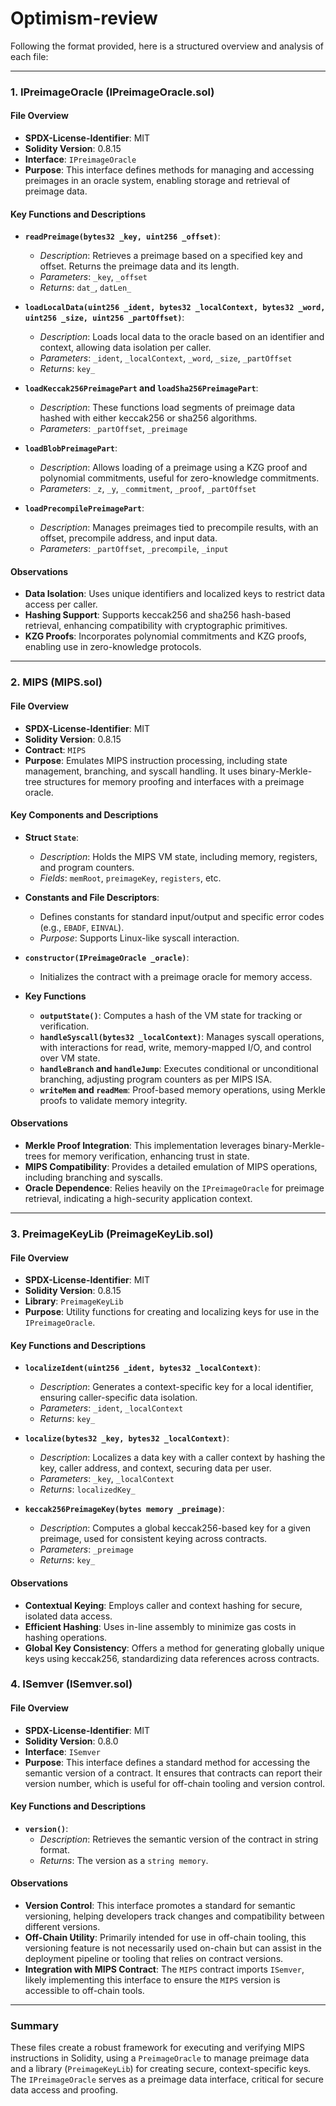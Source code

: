 # Optimism-review

Following the format provided, here is a structured overview and analysis of each file:

---

### 1. **IPreimageOracle (IPreimageOracle.sol)**

#### File Overview
- **SPDX-License-Identifier**: MIT
- **Solidity Version**: 0.8.15
- **Interface**: `IPreimageOracle`
- **Purpose**: This interface defines methods for managing and accessing preimages in an oracle system, enabling storage and retrieval of preimage data.

#### Key Functions and Descriptions
- **`readPreimage(bytes32 _key, uint256 _offset)`**:
  - *Description*: Retrieves a preimage based on a specified key and offset. Returns the preimage data and its length.
  - *Parameters*: `_key`, `_offset`
  - *Returns*: `dat_`, `datLen_`

- **`loadLocalData(uint256 _ident, bytes32 _localContext, bytes32 _word, uint256 _size, uint256 _partOffset)`**:
  - *Description*: Loads local data to the oracle based on an identifier and context, allowing data isolation per caller.
  - *Parameters*: `_ident`, `_localContext`, `_word`, `_size`, `_partOffset`
  - *Returns*: `key_`

- **`loadKeccak256PreimagePart` and `loadSha256PreimagePart`**:
  - *Description*: These functions load segments of preimage data hashed with either keccak256 or sha256 algorithms.
  - *Parameters*: `_partOffset`, `_preimage`

- **`loadBlobPreimagePart`**:
  - *Description*: Allows loading of a preimage using a KZG proof and polynomial commitments, useful for zero-knowledge commitments.
  - *Parameters*: `_z`, `_y`, `_commitment`, `_proof`, `_partOffset`

- **`loadPrecompilePreimagePart`**:
  - *Description*: Manages preimages tied to precompile results, with an offset, precompile address, and input data.
  - *Parameters*: `_partOffset`, `_precompile`, `_input`

#### Observations
- **Data Isolation**: Uses unique identifiers and localized keys to restrict data access per caller.
- **Hashing Support**: Supports keccak256 and sha256 hash-based retrieval, enhancing compatibility with cryptographic primitives.
- **KZG Proofs**: Incorporates polynomial commitments and KZG proofs, enabling use in zero-knowledge protocols.

---

### 2. **MIPS (MIPS.sol)**

#### File Overview
- **SPDX-License-Identifier**: MIT
- **Solidity Version**: 0.8.15
- **Contract**: `MIPS`
- **Purpose**: Emulates MIPS instruction processing, including state management, branching, and syscall handling. It uses binary-Merkle-tree structures for memory proofing and interfaces with a preimage oracle.

#### Key Components and Descriptions
- **Struct `State`**:
  - *Description*: Holds the MIPS VM state, including memory, registers, and program counters.
  - *Fields*: `memRoot`, `preimageKey`, `registers`, etc.

- **Constants and File Descriptors**:
  - Defines constants for standard input/output and specific error codes (e.g., `EBADF`, `EINVAL`).
  - *Purpose*: Supports Linux-like syscall interaction.

- **`constructor(IPreimageOracle _oracle)`**:
  - Initializes the contract with a preimage oracle for memory access.

- **Key Functions**
  - **`outputState()`**: Computes a hash of the VM state for tracking or verification.
  - **`handleSyscall(bytes32 _localContext)`**: Manages syscall operations, with interactions for read, write, memory-mapped I/O, and control over VM state.
  - **`handleBranch` and `handleJump`**: Executes conditional or unconditional branching, adjusting program counters as per MIPS ISA.
  - **`writeMem` and `readMem`**: Proof-based memory operations, using Merkle proofs to validate memory integrity.

#### Observations
- **Merkle Proof Integration**: This implementation leverages binary-Merkle-trees for memory verification, enhancing trust in state.
- **MIPS Compatibility**: Provides a detailed emulation of MIPS operations, including branching and syscalls.
- **Oracle Dependence**: Relies heavily on the `IPreimageOracle` for preimage retrieval, indicating a high-security application context.

---

### 3. **PreimageKeyLib (PreimageKeyLib.sol)**

#### File Overview
- **SPDX-License-Identifier**: MIT
- **Solidity Version**: 0.8.15
- **Library**: `PreimageKeyLib`
- **Purpose**: Utility functions for creating and localizing keys for use in the `IPreimageOracle`.

#### Key Functions and Descriptions
- **`localizeIdent(uint256 _ident, bytes32 _localContext)`**:
  - *Description*: Generates a context-specific key for a local identifier, ensuring caller-specific data isolation.
  - *Parameters*: `_ident`, `_localContext`
  - *Returns*: `key_`

- **`localize(bytes32 _key, bytes32 _localContext)`**:
  - *Description*: Localizes a data key with a caller context by hashing the key, caller address, and context, securing data per user.
  - *Parameters*: `_key`, `_localContext`
  - *Returns*: `localizedKey_`

- **`keccak256PreimageKey(bytes memory _preimage)`**:
  - *Description*: Computes a global keccak256-based key for a given preimage, used for consistent keying across contracts.
  - *Parameters*: `_preimage`
  - *Returns*: `key_`

#### Observations
- **Contextual Keying**: Employs caller and context hashing for secure, isolated data access.
- **Efficient Hashing**: Uses in-line assembly to minimize gas costs in hashing operations.
- **Global Key Consistency**: Offers a method for generating globally unique keys using keccak256, standardizing data references across contracts.

### 4. **ISemver (ISemver.sol)**

#### File Overview
- **SPDX-License-Identifier**: MIT
- **Solidity Version**: 0.8.0
- **Interface**: `ISemver`
- **Purpose**: This interface defines a standard method for accessing the semantic version of a contract. It ensures that contracts can report their version number, which is useful for off-chain tooling and version control.

#### Key Functions and Descriptions
- **`version()`**:
  - *Description*: Retrieves the semantic version of the contract in string format.
  - *Returns*: The version as a `string memory`.

#### Observations
- **Version Control**: This interface promotes a standard for semantic versioning, helping developers track changes and compatibility between different versions.
- **Off-Chain Utility**: Primarily intended for use in off-chain tooling, this versioning feature is not necessarily used on-chain but can assist in the deployment pipeline or tooling that relies on contract versions.
- **Integration with MIPS Contract**: The `MIPS` contract imports `ISemver`, likely implementing this interface to ensure the `MIPS` version is accessible to off-chain tools.

---

### Summary
These files create a robust framework for executing and verifying MIPS instructions in Solidity, using a `PreimageOracle` to manage preimage data and a library (`PreimageKeyLib`) for creating secure, context-specific keys. The `IPreimageOracle` serves as a preimage data interface, critical for secure data access and proofing.


